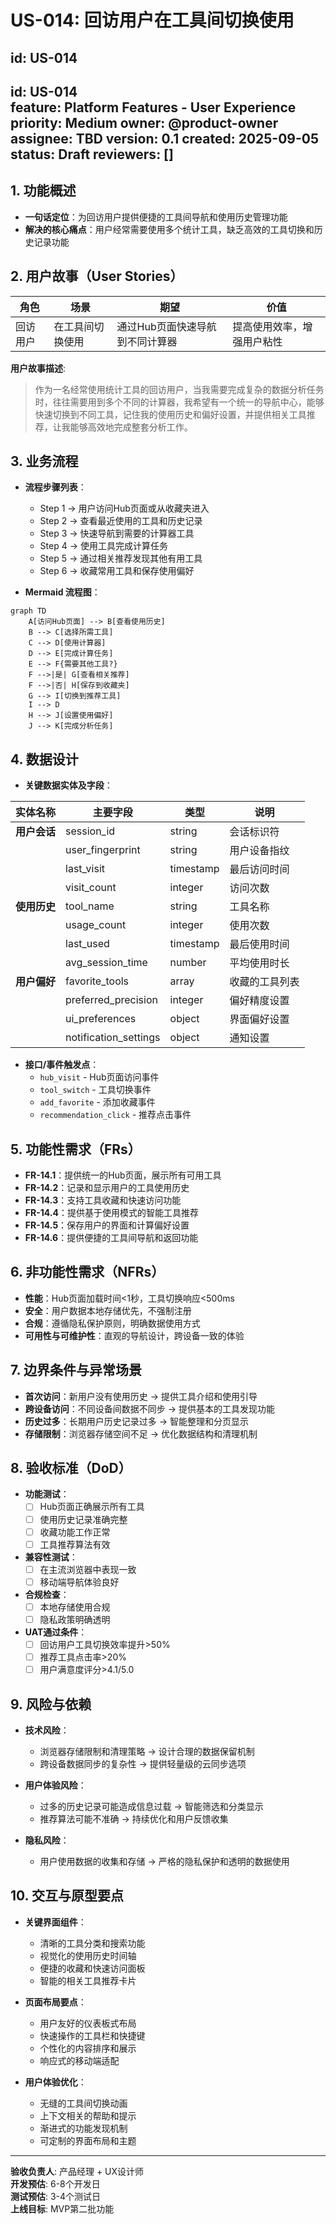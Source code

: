 # US-014: 回访用户在工具间切换使用

id: US-014
---
id: US-014  
feature: Platform Features - User Experience
priority: Medium
owner: @product-owner
assignee: TBD
version: 0.1
created: 2025-09-05
status: Draft
reviewers: []
---

## 1. **功能概述**
- **一句话定位**：为回访用户提供便捷的工具间导航和使用历史管理功能
- **解决的核心痛点**：用户经常需要使用多个统计工具，缺乏高效的工具切换和历史记录功能

## 2. **用户故事（User Stories）**
| 角色 | 场景 | 期望 | 价值 |
| ---- | ---- | ---- | ---- |
| 回访用户 | 在工具间切换使用 | 通过Hub页面快速导航到不同计算器 | 提高使用效率，增强用户粘性 |

**用户故事描述**:
> 作为一名经常使用统计工具的回访用户，当我需要完成复杂的数据分析任务时，往往需要用到多个不同的计算器，我希望有一个统一的导航中心，能够快速切换到不同工具，记住我的使用历史和偏好设置，并提供相关工具推荐，让我能够高效地完成整套分析工作。

## 3. **业务流程**
- **流程步骤列表**：
  - Step 1 → 用户访问Hub页面或从收藏夹进入
  - Step 2 → 查看最近使用的工具和历史记录
  - Step 3 → 快速导航到需要的计算器工具
  - Step 4 → 使用工具完成计算任务
  - Step 5 → 通过相关推荐发现其他有用工具
  - Step 6 → 收藏常用工具和保存使用偏好

- **Mermaid 流程图**：
```mermaid
graph TD
    A[访问Hub页面] --> B[查看使用历史]
    B --> C[选择所需工具]
    C --> D[使用计算器]
    D --> E[完成计算任务]
    E --> F{需要其他工具?}
    F -->|是| G[查看相关推荐]
    F -->|否| H[保存到收藏夹]
    G --> I[切换到推荐工具]
    I --> D
    H --> J[设置使用偏好]
    J --> K[完成分析任务]
```

## 4. **数据设计**
- **关键数据实体及字段**：

| 实体名称 | 主要字段 | 类型 | 说明 |
|---------|---------|------|------|
| **用户会话** | session_id | string | 会话标识符 |
|  | user_fingerprint | string | 用户设备指纹 |
|  | last_visit | timestamp | 最后访问时间 |
|  | visit_count | integer | 访问次数 |
| **使用历史** | tool_name | string | 工具名称 |
|  | usage_count | integer | 使用次数 |
|  | last_used | timestamp | 最后使用时间 |
|  | avg_session_time | number | 平均使用时长 |
| **用户偏好** | favorite_tools | array | 收藏的工具列表 |
|  | preferred_precision | integer | 偏好精度设置 |
|  | ui_preferences | object | 界面偏好设置 |
|  | notification_settings | object | 通知设置 |

- **接口/事件触发点**：
  - `hub_visit` - Hub页面访问事件
  - `tool_switch` - 工具切换事件
  - `add_favorite` - 添加收藏事件
  - `recommendation_click` - 推荐点击事件

## 5. **功能性需求（FRs）**
- **FR-14.1**：提供统一的Hub页面，展示所有可用工具
- **FR-14.2**：记录和显示用户的工具使用历史
- **FR-14.3**：支持工具收藏和快速访问功能
- **FR-14.4**：提供基于使用模式的智能工具推荐
- **FR-14.5**：保存用户的界面和计算偏好设置
- **FR-14.6**：提供便捷的工具间导航和返回功能

## 6. **非功能性需求（NFRs）**
- **性能**：Hub页面加载时间<1秒，工具切换响应<500ms
- **安全**：用户数据本地存储优先，不强制注册
- **合规**：遵循隐私保护原则，明确数据使用方式
- **可用性与可维护性**：直观的导航设计，跨设备一致的体验

## 7. **边界条件与异常场景**
- **首次访问**：新用户没有使用历史 → 提供工具介绍和使用引导
- **跨设备访问**：不同设备间数据不同步 → 提供基本的工具发现功能
- **历史过多**：长期用户历史记录过多 → 智能整理和分页显示
- **存储限制**：浏览器存储空间不足 → 优化数据结构和清理机制

## 8. **验收标准（DoD）**
- **功能测试**：
  - [ ] Hub页面正确展示所有工具
  - [ ] 使用历史记录准确完整
  - [ ] 收藏功能工作正常
  - [ ] 工具推荐算法有效

- **兼容性测试**：
  - [ ] 在主流浏览器中表现一致
  - [ ] 移动端导航体验良好

- **合规检查**：
  - [ ] 本地存储使用合规
  - [ ] 隐私政策明确透明

- **UAT通过条件**：
  - [ ] 回访用户工具切换效率提升>50%
  - [ ] 推荐工具点击率>20%
  - [ ] 用户满意度评分>4.1/5.0

## 9. **风险与依赖**
- **技术风险**：
  - 浏览器存储限制和清理策略 → 设计合理的数据保留机制
  - 跨设备数据同步的复杂性 → 提供轻量级的云同步选项

- **用户体验风险**：
  - 过多的历史记录可能造成信息过载 → 智能筛选和分类显示
  - 推荐算法可能不准确 → 持续优化和用户反馈收集

- **隐私风险**：
  - 用户使用数据的收集和存储 → 严格的隐私保护和透明的数据使用

## 10. **交互与原型要点**
- **关键界面组件**：
  - 清晰的工具分类和搜索功能
  - 视觉化的使用历史时间轴
  - 便捷的收藏和快速访问面板
  - 智能的相关工具推荐卡片

- **页面布局要点**：
  - 用户友好的仪表板式布局
  - 快速操作的工具栏和快捷键
  - 个性化的内容排序和展示
  - 响应式的移动端适配

- **用户体验优化**：
  - 无缝的工具间切换动画
  - 上下文相关的帮助和提示
  - 渐进式的功能发现机制
  - 可定制的界面布局和主题

---

**验收负责人**: 产品经理 + UX设计师  
**开发预估**: 6-8个开发日  
**测试预估**: 3-4个测试日  
**上线目标**: MVP第二批功能